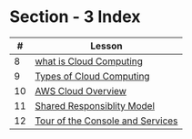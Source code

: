 # Section - 3 Index

| # | Lesson                                                                                             |
|---| ---------------------------------------------------------------------------------------------------------------- |
|8| [what is Cloud Computing](/8-what-is-cloud-computing) | 
|9| [Types of Cloud Computing](/9-types-of-cloud-computing) | 
|10| [AWS Cloud Overview](/10-aws-cloud-overview)                 | 
|11| [Shared Responsiblity Model](/11-shared-resposiblity-model)             |
|12| [Tour of the Console and Services](/12-tour-of-the-console-&-services-in-aws)             | 
